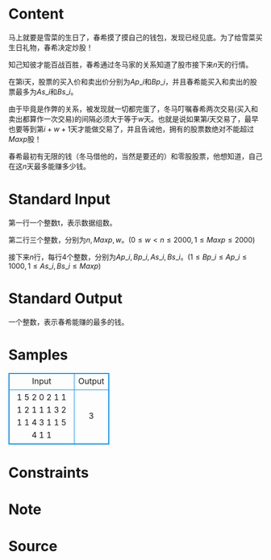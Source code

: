 
# Content

马上就要是雪菜的生日了，春希摸了摸自己的钱包，发现已经见底。为了给雪菜买生日礼物，春希决定炒股！

知己知彼才能百战百胜，春希通过冬马家的关系知道了股市接下来$n$天的行情。

在第i天，股票的买入价和卖出价分别为$Ap\_i$和$Bp\_i$，并且春希能买入和卖出的股票最多为$As\_i$和$Bs\_i$。

由于毕竟是作弊的关系，被发现就一切都完蛋了，冬马叮嘱春希两次交易(买入和卖出都算作一次交易)的间隔必须大于等于$w$天。也就是说如果第$i$天交易了，最早也要等到第$i+w+1$天才能做交易了，并且告诫他，拥有的股票数绝对不能超过$Maxp$股！

春希最初有无限的钱（冬马借他的，当然是要还的）和零股股票，他想知道，自己在这$n$天最多能赚多少钱。

# Standard Input

第一行一个整数t，表示数据组数。

第二行三个整数，分别为$n,Maxp,w。(0 \leq w<n \leq 2000,1 \leq Maxp \leq2000)$

接下来$n$行，每行$4$个整数，分别为$Ap\_i,Bp\_i,As\_i,Bs\_i。(1 \leq Bp\_i \leq Ap\_i \leq1000,1 \leq As\_i,Bs\_i \leq Maxp)$

# Standard Output

一个整数，表示春希能赚的最多的钱。

# Samples

<style>
        table,table tr th, table tr td { border:1px solid #0094ff; }
        table { width: 200px; min-height: 25px; line-height: 25px; text-align: center; border-collapse: collapse;}   
    </style>
<table>
	<tr>
		<td>Input</td>
		<td>Output</td>
	</tr>
<tr><td>1
5 2 0
2 1 1 1
2 1 1 1
3 2 1 1
4 3 1 1
5 4 1 1</td><td>3</td></tr></table>


# Constraints



# Note



# Source


